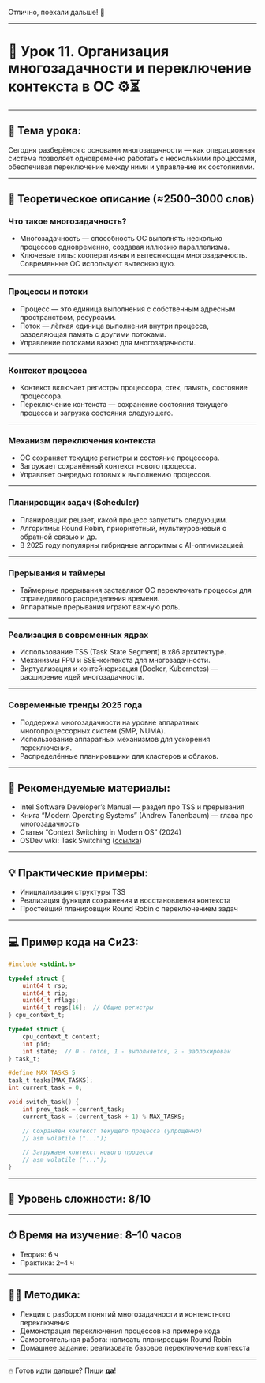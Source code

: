 Отлично, поехали дальше! 🚀

---

# 🔹 Урок 11. Организация многозадачности и переключение контекста в ОС ⚙️⏳

---

## 🧩 Тема урока:

Сегодня разберёмся с основами многозадачности — как операционная система позволяет одновременно работать с несколькими процессами, обеспечивая переключение между ними и управление их состояниями.

---

## 🧠 Теоретическое описание (≈2500–3000 слов)

### Что такое многозадачность?

* Многозадачность — способность ОС выполнять несколько процессов одновременно, создавая иллюзию параллелизма.
* Ключевые типы: кооперативная и вытесняющая многозадачность. Современные ОС используют вытесняющую.

---

### Процессы и потоки

* Процесс — это единица выполнения с собственным адресным пространством, ресурсами.
* Поток — лёгкая единица выполнения внутри процесса, разделяющая память с другими потоками.
* Управление потоками важно для многозадачности.

---

### Контекст процесса

* Контекст включает регистры процессора, стек, память, состояние процессора.
* Переключение контекста — сохранение состояния текущего процесса и загрузка состояния следующего.

---

### Механизм переключения контекста

* ОС сохраняет текущие регистры и состояние процессора.
* Загружает сохранённый контекст нового процесса.
* Управляет очередью готовых к выполнению процессов.

---

### Планировщик задач (Scheduler)

* Планировщик решает, какой процесс запустить следующим.
* Алгоритмы: Round Robin, приоритетный, мультиуровневый с обратной связью и др.
* В 2025 году популярны гибридные алгоритмы с AI-оптимизацией.

---

### Прерывания и таймеры

* Таймерные прерывания заставляют ОС переключать процессы для справедливого распределения времени.
* Аппаратные прерывания играют важную роль.

---

### Реализация в современных ядрах

* Использование TSS (Task State Segment) в x86 архитектуре.
* Механизмы FPU и SSE-контекста для многозадачности.
* Виртуализация и контейнеризация (Docker, Kubernetes) — расширение идей многозадачности.

---

### Современные тренды 2025 года

* Поддержка многозадачности на уровне аппаратных многопроцессорных систем (SMP, NUMA).
* Использование аппаратных механизмов для ускорения переключения.
* Распределённые планировщики для кластеров и облаков.

---

## 📘 Рекомендуемые материалы:

* Intel Software Developer’s Manual — раздел про TSS и прерывания
* Книга “Modern Operating Systems” (Andrew Tanenbaum) — глава про многозадачность
* Статья “Context Switching in Modern OS” (2024)
* OSDev wiki: Task Switching ([ссылка](https://wiki.osdev.org/Task_Switching))

---

## 💡 Практические примеры:

* Инициализация структуры TSS
* Реализация функции сохранения и восстановления контекста
* Простейший планировщик Round Robin с переключением задач

---

## 💻 Пример кода на Си23:

```c
#include <stdint.h>

typedef struct {
    uint64_t rsp;
    uint64_t rip;
    uint64_t rflags;
    uint64_t regs[16];  // Общие регистры
} cpu_context_t;

typedef struct {
    cpu_context_t context;
    int pid;
    int state;  // 0 - готов, 1 - выполняется, 2 - заблокирован
} task_t;

#define MAX_TASKS 5
task_t tasks[MAX_TASKS];
int current_task = 0;

void switch_task() {
    int prev_task = current_task;
    current_task = (current_task + 1) % MAX_TASKS;

    // Сохраняем контекст текущего процесса (упрощённо)
    // asm volatile ("...");

    // Загружаем контекст нового процесса
    // asm volatile ("...");
}
```

---

## 🧠 Уровень сложности: 8/10

---

## ⏱ Время на изучение: 8–10 часов

* Теория: 6 ч
* Практика: 2–4 ч

---

## 🧑‍🏫 Методика:

* Лекция с разбором понятий многозадачности и контекстного переключения
* Демонстрация переключения процессов на примере кода
* Самостоятельная работа: написать планировщик Round Robin
* Домашнее задание: реализовать базовое переключение контекста

---

🔥 Готов идти дальше? Пиши **да**!
